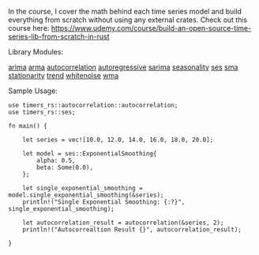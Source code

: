 In the course, I cover the math behind each time series model and build everything from scratch without using any external crates. Check out this course here: https://www.udemy.com/course/build-an-open-source-time-series-lib-from-scratch-in-rust

Library Modules:

[arima](https://docs.rs/timers-rs/0.1.1/timers_rs/arima/index.html)
[arma](https://docs.rs/timers-rs/0.1.1/timers_rs/arma/index.html)
[autocorrelation](https://docs.rs/timers-rs/0.1.1/timers_rs/autocorrelation/index.html)
[autoregressive](https://docs.rs/timers-rs/0.1.1/timers_rs/autoregressive/index.html)
[sarima](https://docs.rs/timers-rs/0.1.1/timers_rs/sarima/index.html)
[seasonality](https://docs.rs/timers-rs/0.1.1/timers_rs/seasonality/index.html)
[ses](https://docs.rs/timers-rs/0.1.1/timers_rs/ses/index.html)
[sma](https://docs.rs/timers-rs/0.1.1/timers_rs/sma/index.html)
[stationarity](https://docs.rs/timers-rs/0.1.1/timers_rs/stationarity/index.html)
[trend](https://docs.rs/timers-rs/0.1.1/timers_rs/trend/index.html)
[whitenoise](https://docs.rs/timers-rs/0.1.1/timers_rs/whitenoise/index.html)
[wma](https://docs.rs/timers-rs/0.1.1/timers_rs/wma/index.html)

Sample Usage:

```
use timers_rs::autocorrelation::autocorrelation;
use timers_rs::ses;

fn main() {

    let series = vec![10.0, 12.0, 14.0, 16.0, 18.0, 20.0];

    let model = ses::ExponentialSmoothing{
        alpha: 0.5,
        beta: Some(0.0),
    };

    let single_exponential_smoothing = model.single_exponential_smoothing(&series);
    println!("Single Exponential Smoothing: {:?}", single_exponential_smoothing);

    let autocorrelation_result = autocorrelation(&series, 2);
    println!("Autocorrealtion Result {}", autocorrelation_result);

}

```